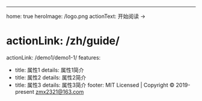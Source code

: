 ---
home: true
heroImage: /logo.png
actionText: 开始阅读 →
# actionLink: /zh/guide/
actionLink: /demo1/demo1-1/
features:
- title: 属性1
  details: 属性1简介
- title: 属性2
  details: 属性2简介
- title: 属性3
  details: 属性3简介
footer: MIT Licensed | Copyright © 2019-present zmx2321@163.com